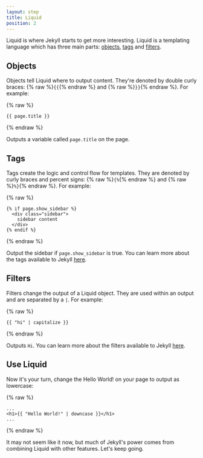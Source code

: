 ```yaml
---
layout: step
title: Liquid
position: 2
---
```

Liquid is where Jekyll starts to get more interesting. Liquid is a templating
language which has three main parts: [objects](#objects), [tags](#tags) and
[filters](#filters).


## Objects

Objects tell Liquid where to output content. They're denoted by double curly
braces: {% raw %}`{{`{% endraw %} and {% raw %}`}}`{% endraw %}. For example:

{% raw %}
```liquid
{{ page.title }}
```  
{% endraw %}

Outputs a variable called `page.title` on the page.

## Tags

Tags create the logic and control flow for templates. They are denoted by curly
braces and percent signs: {% raw %}`{%`{% endraw %} and
{% raw %}`%}`{% endraw %}. For example:

{% raw %}
```liquid
{% if page.show_sidebar %}
  <div class="sidebar">
    sidebar content
  </div>
{% endif %}
```  
{% endraw %}

Output the sidebar if `page.show_sidebar` is true. You can learn more about the
tags available to Jekyll [here](/docs/liquid/tags/).

## Filters

Filters change the output of a Liquid object. They are used within an output
and are separated by a `|`. For example:

{% raw %}
```liquid
{{ "hi" | capitalize }}
```  
{% endraw %}

Outputs `Hi`. You can learn more about the filters available to Jekyll
[here](/docs/liquid/filters/).

## Use Liquid

Now it's your turn, change the Hello World! on your page to output as lowercase:

{% raw %}
```liquid
...
<h1>{{ "Hello World!" | downcase }}</h1>
...
```  
{% endraw %}

It may not seem like it now, but much of Jekyll's power comes from combining
Liquid with other features. Let's keep going.
